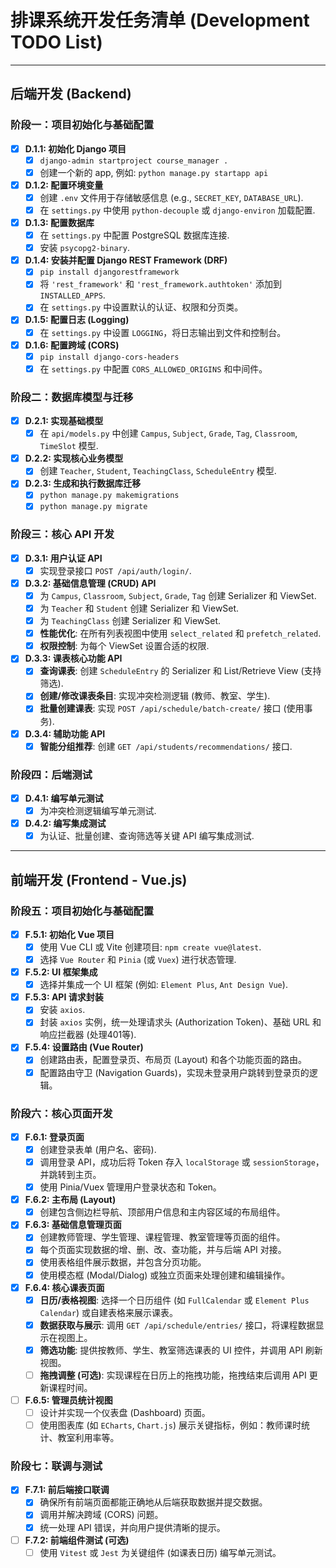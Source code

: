 # 排课系统开发任务清单 (Development TODO List)

---

## 后端开发 (Backend)

### 阶段一：项目初始化与基础配置

- [x] **D.1.1: 初始化 Django 项目**
  - [x] `django-admin startproject course_manager .`
  - [x] 创建一个新的 app, 例如: `python manage.py startapp api`

- [x] **D.1.2: 配置环境变量**
  - [x] 创建 `.env` 文件用于存储敏感信息 (e.g., `SECRET_KEY`, `DATABASE_URL`).
  - [x] 在 `settings.py` 中使用 `python-decouple` 或 `django-environ` 加载配置.

- [x] **D.1.3: 配置数据库**
  - [x] 在 `settings.py` 中配置 PostgreSQL 数据库连接.
  - [x] 安装 `psycopg2-binary`.

- [x] **D.1.4: 安装并配置 Django REST Framework (DRF)**
  - [x] `pip install djangorestframework`
  - [x] 将 `'rest_framework'` 和 `'rest_framework.authtoken'` 添加到 `INSTALLED_APPS`.
  - [x] 在 `settings.py` 中设置默认的认证、权限和分页类。

- [x] **D.1.5: 配置日志 (Logging)**
  - [x] 在 `settings.py` 中设置 `LOGGING`，将日志输出到文件和控制台。

- [x] **D.1.6: 配置跨域 (CORS)**
  - [x] `pip install django-cors-headers`
  - [x] 在 `settings.py` 中配置 `CORS_ALLOWED_ORIGINS` 和中间件。

### 阶段二：数据库模型与迁移

- [x] **D.2.1: 实现基础模型**
  - [x] 在 `api/models.py` 中创建 `Campus`, `Subject`, `Grade`, `Tag`, `Classroom`, `TimeSlot` 模型.

- [x] **D.2.2: 实现核心业务模型**
  - [x] 创建 `Teacher`, `Student`, `TeachingClass`, `ScheduleEntry` 模型.

- [x] **D.2.3: 生成和执行数据库迁移**
  - [x] `python manage.py makemigrations`
  - [x] `python manage.py migrate`

### 阶段三：核心 API 开发

- [x] **D.3.1: 用户认证 API**
  - [x] 实现登录接口 `POST /api/auth/login/`.

- [x] **D.3.2: 基础信息管理 (CRUD) API**
  - [x] 为 `Campus`, `Classroom`, `Subject`, `Grade`, `Tag` 创建 Serializer 和 ViewSet.
  - [x] 为 `Teacher` 和 `Student` 创建 Serializer 和 ViewSet.
  - [x] 为 `TeachingClass` 创建 Serializer 和 ViewSet.
  - [x] **性能优化**: 在所有列表视图中使用 `select_related` 和 `prefetch_related`.
  - [x] **权限控制**: 为每个 ViewSet 设置合适的权限.

- [x] **D.3.3: 课表核心功能 API**
  - [x] **查询课表**: 创建 `ScheduleEntry` 的 Serializer 和 List/Retrieve View (支持筛选).
  - [x] **创建/修改课表条目**: 实现冲突检测逻辑 (教师、教室、学生).
  - [x] **批量创建课表**: 实现 `POST /api/schedule/batch-create/` 接口 (使用事务).

- [x] **D.3.4: 辅助功能 API**
  - [x] **智能分组推荐**: 创建 `GET /api/students/recommendations/` 接口.

### 阶段四：后端测试

- [x] **D.4.1: 编写单元测试**
  - [x] 为冲突检测逻辑编写单元测试.
- [x] **D.4.2: 编写集成测试**
  - [x] 为认证、批量创建、查询筛选等关键 API 编写集成测试.

---

## 前端开发 (Frontend - Vue.js)

### 阶段五：项目初始化与基础配置

- [x] **F.5.1: 初始化 Vue 项目**
  - [x] 使用 Vue CLI 或 Vite 创建项目: `npm create vue@latest`.
  - [x] 选择 `Vue Router` 和 `Pinia` (或 `Vuex`) 进行状态管理.

- [x] **F.5.2: UI 框架集成**
  - [x] 选择并集成一个 UI 框架 (例如: `Element Plus`, `Ant Design Vue`).

- [x] **F.5.3: API 请求封装**
  - [x] 安装 `axios`.
  - [x] 封装 `axios` 实例，统一处理请求头 (Authorization Token)、基础 URL 和响应拦截器 (处理401等).

- [x] **F.5.4: 设置路由 (Vue Router)**
  - [x] 创建路由表，配置登录页、布局页 (Layout) 和各个功能页面的路由。
  - [x] 配置路由守卫 (Navigation Guards)，实现未登录用户跳转到登录页的逻辑。

### 阶段六：核心页面开发

- [x] **F.6.1: 登录页面**
  - [x] 创建登录表单 (用户名、密码).
  - [x] 调用登录 API，成功后将 Token 存入 `localStorage` 或 `sessionStorage`，并跳转到主页。
  - [x] 使用 Pinia/Vuex 管理用户登录状态和 Token。

- [x] **F.6.2: 主布局 (Layout)**
  - [x] 创建包含侧边栏导航、顶部用户信息和主内容区域的布局组件。

- [x] **F.6.3: 基础信息管理页面**
  - [x] 创建教师管理、学生管理、课程管理、教室管理等页面的组件。
  - [x] 每个页面实现数据的增、删、改、查功能，并与后端 API 对接。
  - [x] 使用表格组件展示数据，并包含分页功能。
  - [x] 使用模态框 (Modal/Dialog) 或独立页面来处理创建和编辑操作。

- [x] **F.6.4: 核心课表页面**
  - [x] **日历/表格视图**: 选择一个日历组件 (如 `FullCalendar` 或 `Element Plus Calendar`) 或自建表格来展示课表。
  - [x] **数据获取与展示**: 调用 `GET /api/schedule/entries/` 接口，将课程数据显示在视图上。
  - [x] **筛选功能**: 提供按教师、学生、教室筛选课表的 UI 控件，并调用 API 刷新视图。
  - [ ] **拖拽调整 (可选)**: 实现课程在日历上的拖拽功能，拖拽结束后调用 API 更新课程时间。

- [ ] **F.6.5: 管理员统计视图**
  - [ ] 设计并实现一个仪表盘 (Dashboard) 页面。
  - [ ] 使用图表库 (如 `ECharts`, `Chart.js`) 展示关键指标，例如：教师课时统计、教室利用率等。

### 阶段七：联调与测试

- [x] **F.7.1: 前后端接口联调**
  - [x] 确保所有前端页面都能正确地从后端获取数据并提交数据。
  - [x] 调用并解决跨域 (CORS) 问题。
  - [x] 统一处理 API 错误，并向用户提供清晰的提示。

- [ ] **F.7.2: 前端组件测试 (可选)**
  - [ ] 使用 `Vitest` 或 `Jest` 为关键组件 (如课表日历) 编写单元测试。
